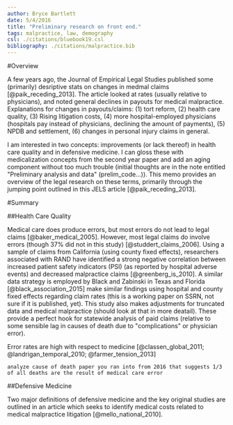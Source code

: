 ```yaml
---
author: Bryce Bartlett
date: 5/4/2016
title: "Preliminary research on front end."
tags: malpractice, law, demography
csl: ./citations/bluebook19.csl
bibliography: ./citations/malpractice.bib
---
```


#Overview

A few years ago, the Journal of Empirical Legal Studies published some (primarily) desriptive stats on changes in medmal claims [@paik_receding_2013]. The article looked at rates (usually relative to physicians), and noted general declines in payouts for medical malpractice. Explanations for changes in payouts/claims: (1) tort reform, (2) health care quality, (3) Rising litigation costs, (4) more hospital-employed physicians (hospitals pay instead of physicians, declining the amount of payments), (5) NPDB and settlement, (6) changes in personal injury claims in general.

I am interested in two concepts: improvements (or lack thereof) in health care quality and in defensive medicine. I can gloss these with medicalization concepts from the second year paper and add an aging component without too much trouble (initial thoughts are in the note entitled "Preliminary analysis and data" (prelim_code...)). This memo provides an overview of the legal research on these terms, primarily through the jumping point outlined in this JELS article [@paik_receding_2013].

#Summary

##Health Care Quality

Medical care does produce errors, but most errors do not lead to legal claims [@baker_medical_2005]. However, most legal claims do involve errors (though 37% did not in this study) [@studdert_claims_2006]. Using a sample of claims from California (using county fixed effects), researchers associated with RAND have identified a strong negative correlation between increased patient safety indicators (PSI) (as reported by hospital adverse events) and decreased malpractice claims [@greenberg_is_2010]. A similar data strategy is employed by Black and Zabinski in Texas and Florida [@black_association_2015] make similar findings using hospital and county fixed effects regarding claim rates (this is a working paper on SSRN, not sure if it is published, yet). This study also makes adjustments for truncated data and medical malpractice (should look at that in more deatail). These provide a perfect hook for statewide analysis of paid claims (relative to some sensible lag in causes of death due to "complications" or physician error).

Error rates are high with respect to medicine [@classen_global_2011; @landrigan_temporal_2010; @farmer_tension_2013]

```analyze cause of death paper you ran into from 2016 that suggests 1/3 of all deaths are the result of medical care error```

##Defensive Medicine

Two major definitions of defensive medicine and the key original studies are outlined in an article which seeks to identify medical costs related to medical malpractice litigation [@mello_national_2010].

